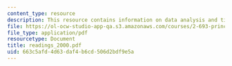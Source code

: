 ```yaml
---
content_type: resource
description: This resource contains information on data analysis and time series.
file: https://ol-ocw-studio-app-qa.s3.amazonaws.com/courses/2-693-principles-of-oceanographic-instrument-systems-sensors-and-measurements-13-998-spring-2004/663c5afd4d63daf4b6cd506d2bdf9e5a_readings_2000.pdf
file_type: application/pdf
resourcetype: Document
title: readings_2000.pdf
uid: 663c5afd-4d63-daf4-b6cd-506d2bdf9e5a
---
```

